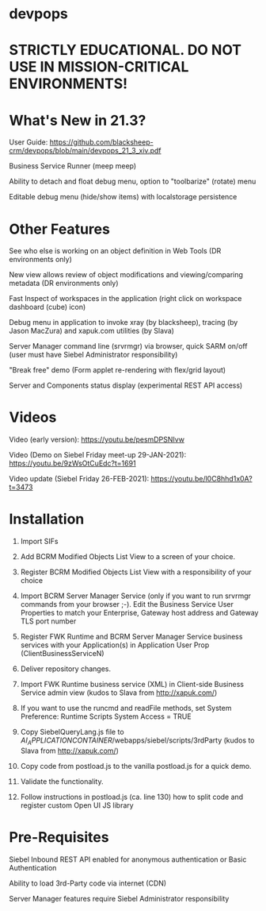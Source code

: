 # devpops

# STRICTLY EDUCATIONAL. DO NOT USE IN MISSION-CRITICAL ENVIRONMENTS!

# What's New in 21.3?

User Guide: https://github.com/blacksheep-crm/devpops/blob/main/devpops_21_3_xiv.pdf

Business Service Runner (meep meep)

Ability to detach and float debug menu, option to "toolbarize" (rotate) menu

Editable debug menu (hide/show items) with localstorage persistence

# Other Features

See who else is working on an object definition in Web Tools (DR environments only)

New view allows review of object modifications and viewing/comparing metadata (DR environments only)

Fast Inspect of workspaces in the application (right click on workspace dashboard (cube) icon)

Debug menu in application to invoke xray (by blacksheep), tracing (by Jason MacZura) and xapuk.com utilities (by Slava)

Server Manager command line (srvrmgr) via browser, quick SARM on/off (user must have Siebel Administrator responsibility)

"Break free" demo (Form applet re-rendering with flex/grid layout)

Server and Components status display (experimental REST API access)

# Videos

Video (early version): https://youtu.be/pesmDPSNIvw

Video (Demo on Siebel Friday meet-up 29-JAN-2021): https://youtu.be/9zWsOtCuEdc?t=1691

Video update (Siebel Friday 26-FEB-2021): https://youtu.be/l0C8hhd1x0A?t=3473

# Installation

1. Import SIFs

2. Add BCRM Modified Objects List View to a screen of your choice.

3. Register BCRM Modified Objects List View with a responsibility of your choice

4. Import BCRM Server Manager Service (only if you want to run srvrmgr commands from your browser ;-).
   Edit the Business Service User Properties to match your Enterprise, Gateway host address and Gateway TLS port number

5. Register FWK Runtime and BCRM Server Manager Service business services with your Application(s) in Application User Prop (ClientBusinessServiceN)

6. Deliver repository changes.

7. Import FWK Runtime business service (XML) in Client-side Business Service admin view (kudos to Slava from http://xapuk.com/)

8. If you want to use the runcmd and readFile methods, set System Preference: Runtime Scripts System Access = TRUE

9. Copy SiebelQueryLang.js file to $AI_APPLICATIONCONTAINER$/webapps/siebel/scripts/3rdParty (kudos to Slava from http://xapuk.com/)

10. Copy code from postload.js to the vanilla postload.js for a quick demo. 

11. Validate the functionality.

12. Follow instructions in postload.js (ca. line 130) how to split code and register custom Open UI JS library

# Pre-Requisites

Siebel Inbound REST API enabled for anonymous authentication or Basic Authentication

Ability to load 3rd-Party code via internet (CDN)

Server Manager features require Siebel Administrator responsibility


